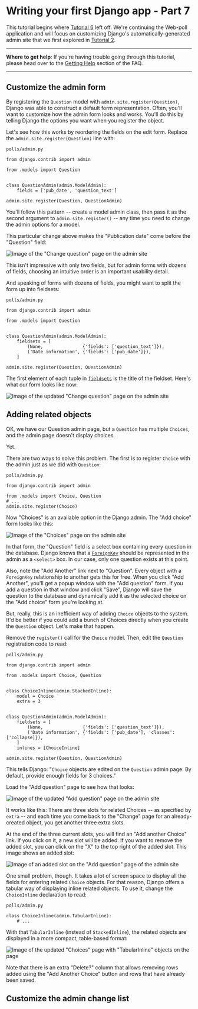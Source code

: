 # Writing your first Django app - Part 7

This tutorial begins where [Tutorial 6](https://github.com/AndrewSRea/My_Learning_Port_II/tree/main/Django/Django_App_Part_6#writing-your-first-django-app---part-6) left off. We're continuing the Web-poll application and will focus on customizing Django's automatically-generated admin site that we first explored in [Tutorial 2](https://github.com/AndrewSRea/My_Learning_Port_II/tree/main/Django/Django_App_Part_2#writing-your-first-django-app---part-2).

<hr>

**Where to get help**: If you're having trouble going through this tutorial, please head over to the [Getting Help](https://docs.djangoproject.com/en/3.1/faq/help/) section of the FAQ.

<hr>

## Customize the admin form

By registering the `Question` model with `admin.site.register(Question)`, Django was able to construct a default form representation. Often, you'll want to customize how the admin form looks and works. You'll do this by telling Django the options you want when you register the object.

Let's see how this works by reordering the fields on the edit form. Replace the `admin.site.register(Question)` line with:

`polls/admin.py`

```
from django.contrib import admin

from .models import Question


class QuestionAdmin(admin.ModelAdmin):
    fields = ['pub_date', 'question_text']

admin.site.register(Question, QuestionAdmin)
```

You'll follow this pattern -- create a model admin class, then pass it as the second argument to `admin.site.register()` -- any time you need to change the admin options for a model.

This particular change above makes the "Publication date" come before the "Question" field:

![Image of the "Change question" page on the admin site](https://docs.djangoproject.com/en/3.1/_images/admin07.png)

This isn't impressive with only two fields, but for admin forms with dozens of fields, choosing an intuitive order is an important usability detail.

And speaking of forms with dozens of fields, you might want to split the form up into fieldsets:

`polls/admin.py`

```
from django.contrib import admin

from .models import Question


class QuestionAdmin(admin.ModelAdmin):
    fieldsets = [
        (None,               {'fields': ['question_text']}),
        ('Date information', {'fields': ['pub_date']}),
    ]

admin.site.register(Question, QuestionAdmin)
```

The first element of each tuple in [`fieldsets`](https://docs.djangoproject.com/en/3.1/ref/contrib/admin/#django.contrib.admin.ModelAdmin.fieldsets) is the title of the fieldset. Here's what our form looks like now:

![Image of the updated "Change question" page on the admin site](https://docs.djangoproject.com/en/3.1/_images/admin08t.png)

## Adding related objects

OK, we have our Question admin page, but a `Question` has multiple `Choices`, and the admin page doesn't display choices. 

Yet.

There are two ways to solve this problem. The first is to register `Choice` with the admin just as we did with `Question`:

`polls/admin.py`

```
from django.contrib import admin

from .models import Choice, Question
# ...
admin.site.register(Choice)
```

Now "Choices" is an available option in the Django admin. The "Add choice" form looks like this:

![Image of the "Choices" page on the admin site](https://docs.djangoproject.com/en/3.1/_images/admin09.png)

In that form, the "Question" field is a select box containing every question in the database. Django knows that a [`ForeignKey`](https://docs.djangoproject.com/en/3.1/ref/models/fields/#django.db.models.ForeignKey) should be represented in the admin as a `<select>` box. In our case, only one question exists at this point.

Also, note the "Add Another" link next to "Question". Every object with a `ForeignKey` relationship to another gets this for free. When you click "Add Another", you'll get a popup window with the "Add question" form. If you add a question in that window and click "Save", Django will save the question to the database and dynamically add it as the selected choice on the "Add choice" form you're looking at.

But, really, this is an inefficient way of adding `Choice` objects to the system. It'd be better if you could add a bunch of Choices directly when you create the `Question` object. Let's make that happen.

Remove the `register()` call for the `Choice` model. Then, edit the `Question` registration code to read:

`polls/admin.py`

```
from django.contrib import admin

from .models import Choice, Question


class ChoiceInline(admin.StackedInline):
    model = Choice
    extra = 3


class QuestionAdmin(admin.ModelAdmin):
    fieldsets = [
        (None,               {'fields': ['question_text']}),
        ('Date information', {'fields': ['pub_date'], 'classes': ['collapse]}),
    ]
    inlines = [ChoiceInline]

admin.site.register(Question, QuestionAdmin)
```

This tells Django: "`Choice` objects are edited on the `Question` admin page. By default, provide enough fields for 3 choices."

Load the "Add question" page to see how that looks:

![Image of the updated "Add question" page on the admin site](https://docs.djangoproject.com/en/3.1/_images/admin10t.png)

It works like this: There are three slots for related Choices -- as specified by `extra` -- and each time you come back to the "Change" page for an already-created object, you get another three extra slots.

At the end of the three current slots, you will find an "Add another Choice" link. If you click on it, a new slot will be added. If you want to remove the added slot, you can click on the "X" to the top right of the added slot. This image shows an added slot:

![Image of an added slot on the "Add question" page of the admin site](https://docs.djangoproject.com/en/3.1/_images/admin14t.png)

One small problem, though. It takes a lot of screen space to display all the fields for entering related `Choice` objects. For that reason, Django offers a tabular way of displaying inline related objects. To use it, change the `ChoiceInline` declaration to read:

`polls/admin.py`

```
class ChoiceInline(admin.TabularInline):
    # ...
```

With that `TabularInline` (instead of `StackedInline`), the related objects are displayed in a more compact, table-based format:

![Image of the updated "Choices" page with "TabularInline" objects on the page](https://docs.djangoproject.com/en/3.1/_images/admin11t.png)

Note that there is an extra "Delete?" column that allows removing rows added using the "Add Another Choice" button and rows that have already been saved.

## Customize the admin change list